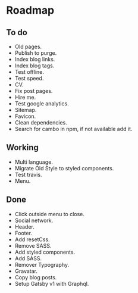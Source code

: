 # Roadmap

## To do
- Old pages.
- Publish to purge.
- Index blog links.
- Index blog tags.
- Test offline.
- Test speed.
- CV.
- Fix post pages.
- Hire me.
- Test google analytics.
- Sitemap.
- Favicon.
- Clean dependencies.
- Search for cambo in npm, if not available add it.

## Working
- Multi language.
- Migrate Old Style to styled components.
- Test travis.
- Menu.

## Done
- Click outside menu to close.
- Social network.
- Header.
- Footer.
- Add resetCss.
- Remove SASS.
- Add styled components.
- Add SASS.
- Remover Typography.
- Gravatar.
- Copy blog posts.
- Setup Gatsby v1 with Graphql.
